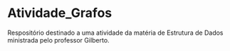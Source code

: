 # Atividade_Grafos
Respositório destinado a uma atividade da matéria de Estrutura de Dados ministrada pelo professor Gilberto.
